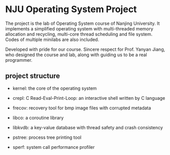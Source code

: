 # NJU Operating System Project

The project is the lab of Operating System course of Nanjing University. It implements a simplified operating system with multi-threaded memory allocation and recycling, multi-core thread scheduling and file system. Codes of multiple minilabs are also included.

Developed with pride for our course. Sincere respect for Prof. Yanyan Jiang, who designed the course and lab, along with guiding us to be a real programmer.

## project structure

+ kernel: the core of the operating system

+ crepl: C Read-Eval-Print-Loop: an interactive shell written by C language

+ frecov: recovery tool for bmp image files with corrupted metadata

+ libco: a coroutine library

+ libkvdb: a key-value database with thread safety and crash consistency

+ pstree: process tree printing tool

+ sperf: system call performance profiler
